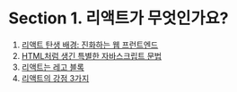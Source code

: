 # Section 1. 리액트가 무엇인가요?

1. [리액트 탄생 배경: 진화하는 웹 프런트엔드](./1-evolving-frontend.md)
2. [HTML처럼 생긴 특별한 자바스크립트 문법](./2-react-or-vanilla-js.md)
3. [리액트는 레고 블록](./3-react-is-block.md)
4. [리액트의 강점 3가지](./4-strength-of-react.md)
